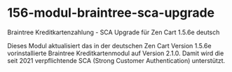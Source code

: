 # 156-modul-braintree-sca-upgrade
Braintree Kreditkartenzahlung - SCA Upgrade für Zen Cart 1.5.6e deutsch

Dieses Modul aktualisiert das in der deutschen Zen Cart Version 1.5.6e vorinstallierte Braintree Kreditkartenmodul auf Version 2.1.0.
Damit wird die seit 2021 verpflichtende SCA (Strong Customer Authentication) unterstützt. 
